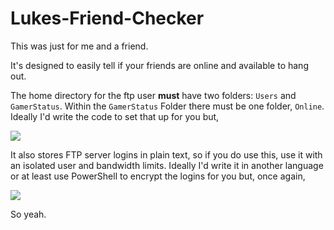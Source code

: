# Lukes-Friend-Checker

This was just for me and a friend.

It's designed to easily tell if your friends are online and available to hang out.



The home directory for the ftp user **must** have two folders: `Users` and `GamerStatus`. Within the `GamerStatus` Folder there must be one folder, `Online`. Ideally I'd write the code to set that up for you but,

![](https://media4.giphy.com/media/yBnI9iojWdID6/giphy.gif?cid=ecf05e47ycving19l1rv0bkrl1e72alsw7sxt8id8hiilij7&rid=giphy.gif&ct=g)

It also stores FTP server logins in plain text, so if you do use this, use it with an isolated user and bandwidth limits. Ideally I'd write it in another language or at least use PowerShell to encrypt the logins for you but, once again,

![](https://media4.giphy.com/media/yBnI9iojWdID6/giphy.gif?cid=ecf05e47ycving19l1rv0bkrl1e72alsw7sxt8id8hiilij7&rid=giphy.gif&ct=g)

So yeah.
